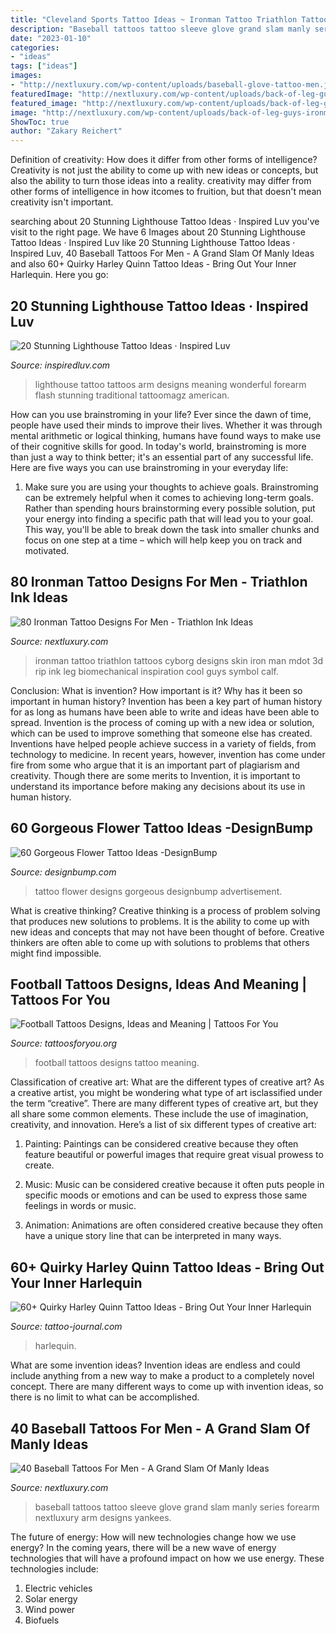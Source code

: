 ```yaml
---
title: "Cleveland Sports Tattoo Ideas ~ Ironman Tattoo Triathlon Tattoos Cyborg Designs Skin Iron Man Mdot 3d Rip Ink Leg Biomechanical Inspiration Cool Guys Symbol Calf"
description: "Baseball tattoos tattoo sleeve glove grand slam manly series forearm nextluxury arm designs yankees"
date: "2023-01-10"
categories:
- "ideas"
tags: ["ideas"]
images:
- "http://nextluxury.com/wp-content/uploads/baseball-glove-tattoo-men.jpg"
featuredImage: "http://nextluxury.com/wp-content/uploads/back-of-leg-guys-ironman-tattoo-design-ideas.jpg"
featured_image: "http://nextluxury.com/wp-content/uploads/back-of-leg-guys-ironman-tattoo-design-ideas.jpg"
image: "http://nextluxury.com/wp-content/uploads/back-of-leg-guys-ironman-tattoo-design-ideas.jpg"
ShowToc: true
author: "Zakary Reichert"
---
```



Definition of creativity: How does it differ from other forms of intelligence?
Creativity is not just the ability to come up with new ideas or concepts, but also the ability to turn those ideas into a reality. creativity may differ from other forms of intelligence in how itcomes to fruition, but that doesn't mean creativity isn't important.

	

		
searching about 20 Stunning Lighthouse Tattoo Ideas · Inspired Luv you've visit to the right page. We have 6 Images about 20 Stunning Lighthouse Tattoo Ideas · Inspired Luv like 20 Stunning Lighthouse Tattoo Ideas · Inspired Luv, 40 Baseball Tattoos For Men - A Grand Slam Of Manly Ideas and also 60+ Quirky Harley Quinn Tattoo Ideas - Bring Out Your Inner Harlequin. Here you go:
		
    
## 20 Stunning Lighthouse Tattoo Ideas · Inspired Luv

<img loading=lazy src="http://www.inspiredluv.com/wp-content/uploads/2016/12/Lighthouse-Tattoo-Flash.jpg" onerror="this.onerror=null;this.src='https://tse2.mm.bing.net/th?id=OIP.-V6gyxcT9PWakqCtCo3IBwHaLS&amp;pid=15.1';" alt="20 Stunning Lighthouse Tattoo Ideas · Inspired Luv">

_Source: inspiredluv.com_

>lighthouse tattoo tattoos arm designs meaning wonderful forearm flash stunning traditional tattoomagz american. 

	

How can you use brainstroming in your life?
Ever since the dawn of time, people have used their minds to improve their lives. Whether it was through mental arithmetic or logical thinking, humans have found ways to make use of their cognitive skills for good. In today's world, brainstroming is more than just a way to think better; it's an essential part of any successful life. Here are five ways you can use brainstroming in your everyday life: 
1) Make sure you are using your thoughts to achieve goals. Brainstroming can be extremely helpful when it comes to achieving long-term goals. Rather than spending hours brainstorming every possible solution, put your energy into finding a specific path that will lead you to your goal. This way, you'll be able to break down the task into smaller chunks and focus on one step at a time – which will help keep you on track and motivated.

    
## 80 Ironman Tattoo Designs For Men - Triathlon Ink Ideas

<img loading=lazy src="http://nextluxury.com/wp-content/uploads/back-of-leg-guys-ironman-tattoo-design-ideas.jpg" onerror="this.onerror=null;this.src='https://tse4.mm.bing.net/th?id=OIP.Q7sQ9Vof85-p_rm1jyJa7QAAAA&amp;pid=15.1';" alt="80 Ironman Tattoo Designs For Men - Triathlon Ink Ideas">

_Source: nextluxury.com_

>ironman tattoo triathlon tattoos cyborg designs skin iron man mdot 3d rip ink leg biomechanical inspiration cool guys symbol calf. 

	

Conclusion: What is invention? How important is it? Why has it been so important in human history?
Invention has been a key part of human history for as long as humans have been able to write and ideas have been able to spread. Invention is the process of coming up with a new idea or solution, which can be used to improve something that someone else has created. Inventions have helped people achieve success in a variety of fields, from technology to medicine. In recent years, however, invention has come under fire from some who argue that it is an important part of plagiarism and creativity. Though there are some merits to Invention, it is important to understand its importance before making any decisions about its use in human history.

    
## 60 Gorgeous Flower Tattoo Ideas -DesignBump

<img loading=lazy src="https://designbump.com/wp-content/uploads/2015/12/Beautiful-Flower-Tattoo-Designs-For-Women-42.jpg" onerror="this.onerror=null;this.src='https://tse3.mm.bing.net/th?id=OIP.eR31B9-i6_4vyWyPd23jkgHaJ7&amp;pid=15.1';" alt="60 Gorgeous Flower Tattoo Ideas -DesignBump">

_Source: designbump.com_

>tattoo flower designs gorgeous designbump advertisement. 

	

What is creative thinking?
Creative thinking is a process of problem solving that produces new solutions to problems. It is the ability to come up with new ideas and concepts that may not have been thought of before. Creative thinkers are often able to come up with solutions to problems that others might find impossible.

    
## Football Tattoos Designs, Ideas And Meaning | Tattoos For You

<img loading=lazy src="https://www.tattoosforyou.org/wp-content/uploads/2016/04/Football-Tattoo-Designs-for-Men.jpg" onerror="this.onerror=null;this.src='https://tse3.mm.bing.net/th?id=OIP._rL3fcenILphe4haoMQQyQHaHa&amp;pid=15.1';" alt="Football Tattoos Designs, Ideas and Meaning | Tattoos For You">

_Source: tattoosforyou.org_

>football tattoos designs tattoo meaning. 

	

Classification of creative art: What are the different types of creative art?
As a creative artist, you might be wondering what type of art isclassified under the term “creative”. There are many different types of creative art, but they all share some common elements. These include the use of imagination, creativity, and innovation. Here’s a list of six different types of creative art:
1. Painting: Paintings can be considered creative because they often feature beautiful or powerful images that require great visual prowess to create.

2. Music: Music can be considered creative because it often puts people in specific moods or emotions and can be used to express those same feelings in words or music.

3. Animation: Animations are often considered creative because they often have a unique story line that can be interpreted in many ways.


    
## 60+ Quirky Harley Quinn Tattoo Ideas - Bring Out Your Inner Harlequin

<img loading=lazy src="https://tattoo-journal.com/wp-content/uploads/2016/09/harley-quinn-tattoo30-768x768.jpg" onerror="this.onerror=null;this.src='https://tse4.mm.bing.net/th?id=OIP.Mq8gH03_Onz0N4SgxhiTfAHaHa&amp;pid=15.1';" alt="60+ Quirky Harley Quinn Tattoo Ideas - Bring Out Your Inner Harlequin">

_Source: tattoo-journal.com_

>harlequin. 

	

What are some invention ideas?
Invention ideas are endless and could include anything from a new way to make a product to a completely novel concept. There are many different ways to come up with invention ideas, so there is no limit to what can be accomplished.

    
## 40 Baseball Tattoos For Men - A Grand Slam Of Manly Ideas

<img loading=lazy src="http://nextluxury.com/wp-content/uploads/baseball-glove-tattoo-men.jpg" onerror="this.onerror=null;this.src='https://tse3.mm.bing.net/th?id=OIP.-J7RSSJNmqCkgfk9ozwHvwHaHT&amp;pid=15.1';" alt="40 Baseball Tattoos For Men - A Grand Slam Of Manly Ideas">

_Source: nextluxury.com_

>baseball tattoos tattoo sleeve glove grand slam manly series forearm nextluxury arm designs yankees. 

	

The future of energy: How will new technologies change how we use energy?
In the coming years, there will be a new wave of energy technologies that will have a profound impact on how we use energy. These technologies include: 
1. Electric vehicles
2. Solar energy
3. Wind power
4. Biofuels


